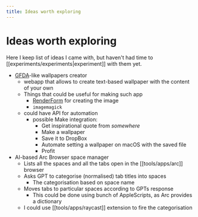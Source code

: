 ```yaml
---
title: Ideas worth exploring
---
```


# Ideas worth exploring

Here I keep list of ideas I came with, but haven't had time to [[experiments/experiments|experiment]] with them yet.

- [GFDA](https://gfda.co/)-like wallpapers creator
  - webapp that allows to create text-based wallpaper with the content of your own
  - Things that could be useful for making such app
    - [RenderForm](https://renderform.io) for creating the image
    - `imagemagick`
  - could have API for automation
    - possible Make integration:
      - Get inspirational quote from _somewhere_
      - Make a wallpaper
      - Save it to DropBox
      - Automate setting a wallpaper on macOS with the saved file
      - Profit
- AI-based Arc Browser space manager
  - Lists all the spaces and all the tabs open in the [[tools/apps/arc]] browser
  - Asks GPT to categorise (normalised) tab titles into spaces
    - The categorisation based on space name
  - Moves tabs to particular spaces according to GPTs response
    - This could be done using bunch of AppleScripts, as Arc provides a dictionary
  - I could use [[tools/apps/raycast]] extension to fire the categorisation
